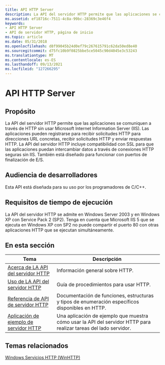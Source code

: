 ```yaml
---
title: API HTTP Server
description: La API del servidor HTTP permite que las aplicaciones se comuniquen a través de HTTP sin usar Microsoft Internet Information Server (IIS).
ms.assetid: ef18716c-7511-4c8a-99bc-28369c3e46f4
keywords:
- API HTTP Server
- API de servidor HTTP, página de inicio
ms.topic: article
ms.date: 05/31/2018
ms.openlocfilehash: d8f99045b24d0ef79c267615791c62da50ed8e40
ms.sourcegitcommit: d75fc10b9f0825bbe5ce5045c90d4045e3c53243
ms.translationtype: MT
ms.contentlocale: es-ES
ms.lasthandoff: 09/13/2021
ms.locfileid: "127266295"
---
```

# <a name="http-server-api"></a>API HTTP Server

## <a name="purpose"></a>Propósito

La API del servidor HTTP permite que las aplicaciones se comuniquen a través de HTTP sin usar Microsoft Internet Information Server (IIS). Las aplicaciones pueden registrarse para recibir solicitudes HTTP para direcciones URL concretas, recibir solicitudes HTTP y enviar respuestas HTTP. La API del servidor HTTP incluye compatibilidad con SSL para que las aplicaciones puedan intercambiar datos a través de conexiones HTTP seguras sin IIS. También está diseñado para funcionar con puertos de finalización de E/S.

## <a name="developer-audience"></a>Audiencia de desarrolladores

Esta API está diseñada para su uso por los programadores de C/C++.

## <a name="run-time-requirements"></a>Requisitos de tiempo de ejecución

La API del servidor HTTP se admite en Windows Server 2003 y en Windows XP con Service Pack 2 (SP2). Tenga en cuenta que Microsoft IIS 5 que se ejecuta en Windows XP con SP2 no puede compartir el puerto 80 con otras aplicaciones HTTP que se ejecutan simultáneamente.

## <a name="in-this-section"></a>En esta sección



| Tema                                                                           | Descripción                                                                                             |
|---------------------------------------------------------------------------------|---------------------------------------------------------------------------------------------------------|
| [Acerca de LA API del servidor HTTP](about-http-server-api.md)<br/>                   | Información general sobre HTTP.<br/>                                                              |
| [Uso de LA API del servidor HTTP](using-http-server-api.md)<br/>                   | Guía de procedimientos para usar HTTP.<br/>                                                             |
| [Referencia de API de servidor HTTP](http-server-api-reference.md)<br/>           | Documentación de funciones, estructuras y tipos de enumeración específicos disponibles en HTTP.<br/>    |
| [Aplicación de ejemplo de servidor HTTP](http-server-sample-application.md)<br/> | Una aplicación de ejemplo que muestra cómo usar la API del servidor HTTP para realizar tareas del lado servidor.<br/> |



 

## <a name="related-topics"></a>Temas relacionados

<dl> <dt>

[Windows Servicios HTTP (WinHTTP)](/windows/desktop/WinHttp/winhttp-start-page)
</dt> </dl>

 

